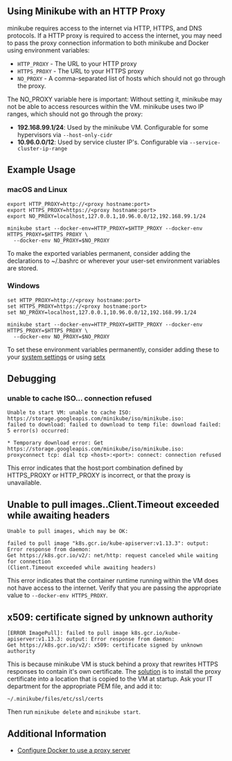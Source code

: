 ## Using Minikube with an HTTP Proxy

minikube requires access to the internet via HTTP, HTTPS, and DNS protocols. If a HTTP proxy is required to access the internet, you may need to pass the proxy connection information to both minikube and Docker using environment variables:

* `HTTP_PROXY` - The URL to your HTTP proxy
* `HTTPS_PROXY` - The URL to your HTTPS proxy
* `NO_PROXY` - A comma-separated list of hosts which should not go through the proxy.

The NO_PROXY variable here is important: Without setting it, minikube may not be able to access resources within the VM. minikube uses two IP ranges, which should not go through the proxy:

* **192.168.99.1/24**: Used by the minikube VM. Configurable for some hypervisors via `--host-only-cidr`
* **10.96.0.0/12**: Used by service cluster IP's. Configurable via  `--service-cluster-ip-range`

## Example Usage

### macOS and Linux

```
export HTTP_PROXY=http://<proxy hostname:port>
export HTTPS_PROXY=https://<proxy hostname:port>
export NO_PROXY=localhost,127.0.0.1,10.96.0.0/12,192.168.99.1/24

minikube start --docker-env=HTTP_PROXY=$HTTP_PROXY --docker-env HTTPS_PROXY=$HTTPS_PROXY \
  --docker-env NO_PROXY=$NO_PROXY
```

To make the exported variables permanent, consider adding the declarations to ~/.bashrc or wherever your user-set environment variables are stored.

### Windows

```
set HTTP_PROXY=http://<proxy hostname:port>
set HTTPS_PROXY=https://<proxy hostname:port>
set NO_PROXY=localhost,127.0.0.1,10.96.0.0/12,192.168.99.1/24

minikube start --docker-env=HTTP_PROXY=$HTTP_PROXY --docker-env HTTPS_PROXY=$HTTPS_PROXY \
  --docker-env NO_PROXY=$NO_PROXY
```

To set these environment variables permanently, consider adding these to your [system settings](https://support.microsoft.com/en-au/help/310519/how-to-manage-environment-variables-in-windows-xp) or using [setx](https://stackoverflow.com/questions/5898131/set-a-persistent-environment-variable-from-cmd-exe)

## Debugging

### unable to cache ISO... connection refused

```
Unable to start VM: unable to cache ISO: https://storage.googleapis.com/minikube/iso/minikube.iso:
failed to download: failed to download to temp file: download failed: 5 error(s) occurred:

* Temporary download error: Get https://storage.googleapis.com/minikube/iso/minikube.iso:
proxyconnect tcp: dial tcp <host>:<port>: connect: connection refused
```

This error indicates that the host:port combination defined by HTTPS_PROXY or HTTP_PROXY is incorrect, or that the proxy is unavailable.

## Unable to pull images..Client.Timeout exceeded while awaiting headers

```
Unable to pull images, which may be OK: 

failed to pull image "k8s.gcr.io/kube-apiserver:v1.13.3": output: Error response from daemon:
Get https://k8s.gcr.io/v2/: net/http: request canceled while waiting for connection
(Client.Timeout exceeded while awaiting headers)
```

This error indicates that the container runtime running within the VM does not have access to the internet. Verify that you are passing the appropriate value to `--docker-env HTTPS_PROXY`.

## x509: certificate signed by unknown authority

```
[ERROR ImagePull]: failed to pull image k8s.gcr.io/kube-apiserver:v1.13.3: output: Error response from daemon:
Get https://k8s.gcr.io/v2/: x509: certificate signed by unknown authority
```

This is because minikube VM is stuck behind a proxy that rewrites HTTPS responses to contain it's own certificate. The [solution](https://github.com/kubernetes/minikube/issues/3613#issuecomment-461034222) is to install the proxy certificate into a location that is copied to the VM at startup. Ask your IT department for the appropriate PEM file, and add it to:

`~/.minikube/files/etc/ssl/certs`

Then run `minikube delete` and `minikube start`.


## Additional Information

- [Configure Docker to use a proxy server](https://docs.docker.com/network/proxy/)
